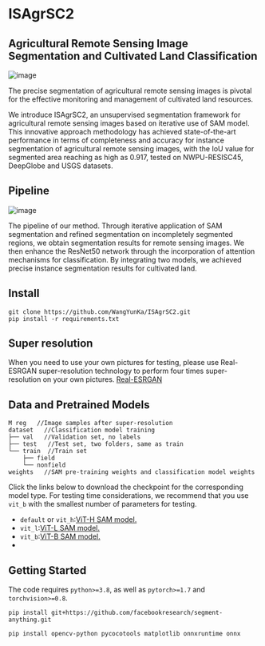 # ISAgrSC2
## Agricultural Remote Sensing Image Segmentation and Cultivated Land Classification
![image](https://github.com/WangYunKa/ISAgrSC2/assets/113222930/5a49894a-cda5-4fc9-8ac4-548210422e8d)

The precise segmentation of agricultural remote sensing images is pivotal for the effective monitoring and management of cultivated land resources.

We introduce ISAgrSC2, an unsupervised segmentation framework for agricultural remote sensing images based on iterative use of SAM model. This innovative approach methodology has achieved state-of-the-art performance in terms of completeness and accuracy for instance segmentation of agricultural remote sensing images, with the IoU value for segmented area reaching as high as 0.917, tested on NWPU-RESISC45, DeepGlobe and USGS datasets.

## Pipeline
![image](https://github.com/WangYunKa/ISAgrSC2/assets/113222930/41be6ddb-beeb-4ce5-af2f-d9b44c3d2720)

The pipeline of our method. Through iterative application of SAM segmentation and refined segmentation on incompletely segmented regions, we obtain segmentation results for remote sensing images. We then enhance the ResNet50 network through the incorporation of attention mechanisms for classification. By integrating two models, we achieved precise instance segmentation results for cultivated land.

## Install
```
git clone https://github.com/WangYunKa/ISAgrSC2.git
pip install -r requirements.txt
```

## Super resolution
When you need to use your own pictures for testing, please use Real-ESRGAN super-resolution technology to perform four times super-resolution on your own pictures.
[Real-ESRGAN](https://github.com/xinntao/Real-ESRGAN/tree/master)

## Data and Pretrained Models
```
M reg   //Image samples after super-resolution
dataset   //Classification model training
├── val   //Validation set, no labels
├── test   //Test set, two folders, same as train
└── train  //Train set
    ├── field       
    └── nonfield
weights   //SAM pre-training weights and classification model weights
```

Click the links below to download the checkpoint for the corresponding model type. For testing time considerations, we recommend that you use `vit_b` with the smallest number of parameters for testing.

- `default` or `vit_h`:[ViT-H SAM model.](https://dl.fbaipublicfiles.com/segment_anything/sam_vit_h_4b8939.pth)
- `vit_l`:[ViT-L SAM model.](https://dl.fbaipublicfiles.com/segment_anything/sam_vit_l_0b3195.pth)
- `vit_b`:[ViT-B SAM model.](https://dl.fbaipublicfiles.com/segment_anything/sam_vit_b_01ec64.pth)
- 
## Getting Started
The code requires `python>=3.8`, as well as `pytorch>=1.7` and `torchvision>=0.8`.
```
pip install git+https://github.com/facebookresearch/segment-anything.git
```
```
pip install opencv-python pycocotools matplotlib onnxruntime onnx
```
